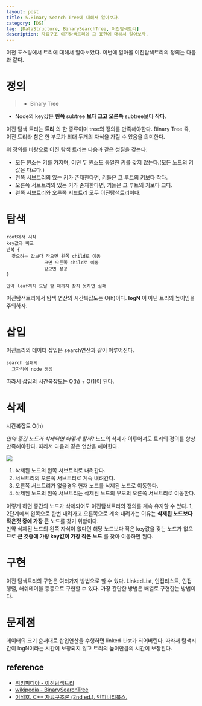 ```yaml
---
layout: post
title: 5.Binary Search Tree에 대해서 알아보자.
category: [DS]
tag: [DataStructure, BinarySearchTree, 이진탐색트리]
description: 자료구조 이진탐색트리와 그 표현에 대해서 알아보자.
---
```


이전 포스팅에서 트리에 대해서 알아보았다. 이번에 알아볼 이진탐색트리의 정의는 다음과 같다.

# 정의

> - Binary Tree  
- Node의 key값은 **왼쪽** subtree **보다 크고** **오른쪽** subtree보다 **작다**.

이진 탐색 트리는 **트리** 의 한 종류이며 tree의 정의를 만족해야한다. Binary Tree 즉, 이진 트리라 함은 한 부모가 최대 두개의 자식을 가질 수 있음을 의미한다.

위 정의를 바탕으로 이진 탐색 트리는 다음과 같은 성질을 갖는다.

- 모든 원소는 키를 가지며, 어떤 두 원소도 동일한 키를 갖지 않는다.(모든 노드의 키값은 다르다.)
- 왼쪽 서브트리의 있는 키가 존재한다면, 키들은 그 루트의 키보다 작다.
- 오른쪽 서브트리의 있는 키가 존재한다면, 키들은 그 루트의 키보다 크다.
- 왼쪽 서브트리와 오른쪽 서브트리 모두 이진탐색트리이다.

# 탐색
```
root에서 시작
key값과 비교
반복 {
  찾으려는 값보다 작으면 왼쪽 child로 이동
              크면 오른쪽 child로 이동
              같으면 성공
}

만약 leaf까지 도달 할 때까지 찾지 못하면 실패
```

이진탐색트리에서 탐색 연산의 시간복잡도는 O(h)이다. **logN** 이 아닌 트리의 높이임을 주의하자.

# 삽입
이진트리의 데이터 삽입은 search연산과 같이 이루어진다.
```
search 실패시
  그자리에 node 생성
```
따라서 삽입의 시간복잡도는 O(h) + O(1)이 된다.

# 삭제
시간복잡도 O(h)

*만약 중간 노드가 삭제되면 어떻게 할까?*
노드의 삭제가 이루어져도 트리의 정의를 항상 만족해야한다. 따라서 다음과 같은 연산을 해야한다.

<img src="https://upload.wikimedia.org/wikipedia/commons/thumb/4/46/Binary_search_tree_delete.svg/640px-Binary_search_tree_delete.svg.png" />

1. 삭제된 노드의 왼쪽 서브트리로 내려간다.
2. 서브트리의 오른쪽 서브트리로 계속 내려간다.
3. 오른쪽 서브트리가 없을경우 현재 노드를 삭제된 노드로 이동한다.
4. 삭제된 노드의 왼쪽 서브트리는 삭제된 노드의 부모의 오른쪽 서브트리로 이동한다.

이렇게 하면 중간의 노드가 삭제되어도 이진탐색트리의 정의를 계속 유지할 수 있다. 1, 2단계에서 왼쪽으로 한번 내려가고 오른쪽으로 계속 내려가는 이유는 **삭제된 노드보다 작은것 중에 가장 큰** 노드를 찾기 위함이다.  
만약 삭제된 노드의 왼쪽 자식이 없다면 해당 노드보다 작은 key값을 갖는 노드가 없으므로 **큰 것중에 가장 key값이 가장 작은 노드** 를 찾아 이동하면 된다.

# 구현
이진 탐색트리의 구현은 여러가지 방법으로 할 수 있다. LinkedList, 인접리스트, 인접행렬, 해쉬테이블 등등으로 구현할 수 있다. 가장 간단한 방법은 배열로 구현한는 방법이다.

# 문제점
데이터의 크기 순서대로 삽입연산을 수행하면 <del>linked-List</del>가 되어버린다. 따라서 탐색시간이 logN이라는 시간이 보장되지 않고 트리의 높이만큼의 시간이 보장된다.


## reference
- [위키피디아 - 이진탐색트리](https://ko.wikipedia.org/wiki/%EC%9D%B4%EC%A7%84_%ED%83%90%EC%83%89_%ED%8A%B8%EB%A6%AC)
- [wikipedia - BinarySearchTree](https://en.wikipedia.org/wiki/Binary_search_tree)
- [이석호. C++ 자료구조론 (2nd ed.). 인피니티북스.](http://www.yes24.com/24/goods/2656393)
